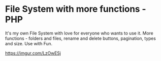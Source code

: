 # File System with more functions - PHP
It's my own File System with love for everyone who wants to use it. More functions - folders and files, rename and delete buttons, pagination, types and size. Use with Fun. 

https://imgur.com/LzOwESj
